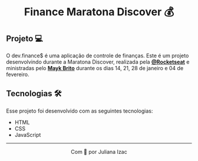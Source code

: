 <h1 align="center">Finance Maratona Discover 💰</h1>

## Projeto 💻

O dev.finance$ é uma aplicação de controle de finanças. Este é um projeto desenvolvindo durante a Maratona Discover, realizada pela **[@Rocketseat](https://github.com/Rocketseat)** e ministradas pelo **[Mayk Brito](https://github.com/maykbrito)** durante os dias 14, 21, 28 de janeiro e 04 de fevereiro.

## Tecnologias 🛠️

Esse projeto foi desenvolvido com as seguintes tecnologias:

* HTML
* CSS
* JavaScript

---

<p align="center">Com 💜 por Juliana Izac</p>